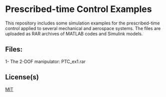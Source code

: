 # Prescribed-time Control Examples
This repository includes some simulation examples for the prescribed-time control applied to several mechanical and aerospace systems. The files are uploaded as RAR archives of MATLAB codes and Simulink models. 

## Files:

1- The 2-DOF manipulator: PTC_ex1.rar


## License(s)

[MIT](https://choosealicense.com/licenses/mit/)
